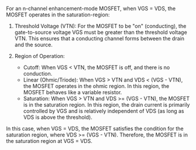 For an n-channel enhancement-mode MOSFET, when VGS = VDS, the MOSFET operates in the saturation-region:

1. Threshold Voltage (VTN): For the MOSFET to be "on" (conducting), the gate-to-source voltage VGS must be greater than the threshold voltage VTN.  This ensures that a conducting channel forms between the drain and the source.

2. Region of Operation:
   - Cutoff:  When VGS < VTN, the MOSFET is off, and there is no conduction.
   - Linear (Ohmic/Triode):  When VGS > VTN and VDS < (VGS - VTN), the MOSFET operates in the ohmic region.  In this region, the MOSFET behaves like a variable resistor.
   - Saturation:  When VGS > VTN and VDS >= (VGS - VTN), the MOSFET is in the saturation region.  In this region, the drain current is primarily controlled by VGS and is relatively independent of VDS (as long as VDS is above the threshold).

In this case, when VGS = VDS, the MOSFET satisfies the condition for the saturation region, where VDS >= (VGS - VTN).  Therefore, the MOSFET is in the saturation region at VGS = VDS.
